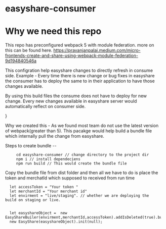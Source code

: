 # easyshare-consumer

# Why  we need this repo 
  This repo has preconfigured webpack 5 with module federation.
  more on this can be found here. https://pravanjanpalai.medium.com/micro-frontends-create-and-share-using-webpack-module-federation-9d194840546a
 
 This configration help easyshare changes to directly refresh in consume side. 
 Example - Every time there is new change or bug fixes in easyshare the consumer has to deploy the same to 
 in their application to have those changes available. 
 
 By using this build files the consume does not have to deploy for new change.  Every new changes available in 
 easyshare  server  would automatically reflect on consumer side. 
 
     
}

Why we created this - As we found most team do not use the latest version of webpack(greater than 5). This pacakge would help build a bundle file which internally 
pull the change from easyshare. 

Steps to create bundle -- 

         cd easyshare-consumer // change directory to the project dir
         npm i // install dependeciens 
         npm run build // This would create the bundle file 
 
Copy the bundle file from dist folder and then  all we have to do is place the token and merchatId which supposed to received from run time
      
      let accessToken = "Your token "
      let merchantId = "Your merchant id"
      let envirment = "live/staging". // whether we are deploying the build on staging or live.

      
      let easyshareObject =  new EasyShareBuiler(envirment,merchantId,accessToken).addIsDeleted(true).build();
      new EasyShare(easyshareObject).init(null);
